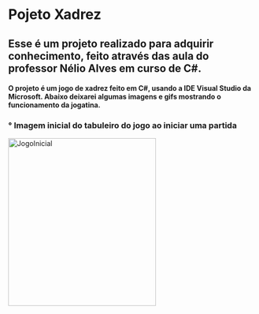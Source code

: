 # Pojeto Xadrez
## Esse é um projeto realizado para adquirir conhecimento, feito através das aula do professor Nélio Alves em curso de C#. 

#### O projeto é um jogo de xadrez feito em C#, usando a IDE Visual Studio da Microsoft. Abaixo deixarei algumas imagens e gifs mostrando o funcionamento da jogatina.

<div>
  <div>
    <h3> ° Imagem inicial do tabuleiro do jogo ao iniciar uma partida</h3>
    <img align="center" alt="JogoInicial" height="340" width="300" src="https://cdn.discordapp.com/attachments/758866002968182795/925547231040401418/JogoInicial.png"
  </div>
    <br></br><br></br>
  
   
</div>
